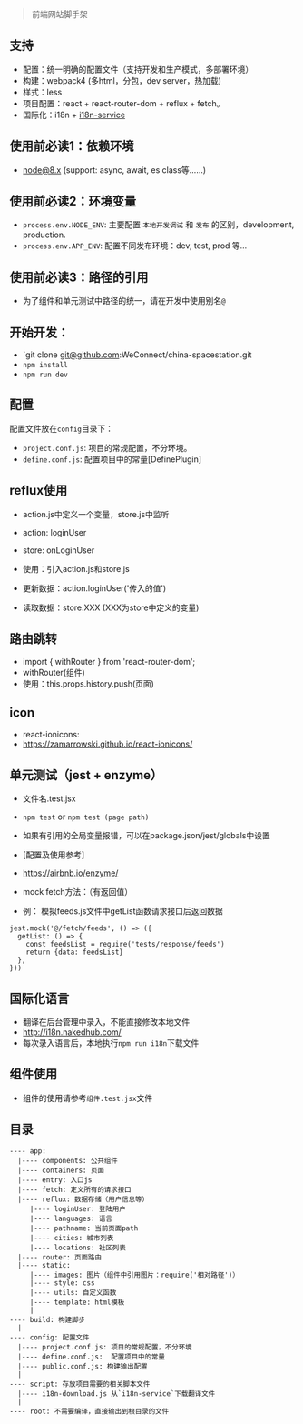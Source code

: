 
> 前端网站脚手架

## 支持

- 配置：统一明确的配置文件（支持开发和生产模式，多部署环境）
- 构建：webpack4 (多html，分包，dev server，热加载)
- 样式：less
- 项目配置：react + react-router-dom + reflux + fetch。
- 国际化：i18n + [i18n-service](https://github.com/ccqgithub/i18n-service)

## 使用前必读1：依赖环境

- node@8.x (support: async, await, es class等……)

## 使用前必读2：环境变量

- `process.env.NODE_ENV`: 主要配置 `本地开发调试` 和 `发布` 的区别，development, production.
- `process.env.APP_ENV`: 配置不同发布环境：dev, test, prod 等...

## 使用前必读3：路径的引用

- 为了组件和单元测试中路径的统一，请在开发中使用别名`@`

## 开始开发：

- `git clone git@github.com:WeConnect/china-spacestation.git
- `npm install`
- `npm run dev` 

## 配置

配置文件放在`config`目录下：

- `project.conf.js`: 项目的常规配置，不分环境。
- `define.conf.js`: 配置项目中的常量[DefinePlugin]

## reflux使用
- action.js中定义一个变量，store.js中监听
- action: loginUser
- store: onLoginUser

- 使用：引入action.js和store.js
- 更新数据：action.loginUser('传入的值')
- 读取数据：store.XXX (XXX为store中定义的变量)

## 路由跳转
- import { withRouter } from 'react-router-dom';
- withRouter(组件)
- 使用：this.props.history.push(页面)

## icon
- react-ionicons:
- https://zamarrowski.github.io/react-ionicons/

## 单元测试（jest + enzyme）

- 文件名.test.jsx
- `npm test` or `npm test (page path)`
- 如果有引用的全局变量报错，可以在package.json/jest/globals中设置

- [配置及使用参考]
-  https://airbnb.io/enzyme/

- mock fetch方法：（有返回值）
- 例： 模拟feeds.js文件中getList函数请求接口后返回数据
```
jest.mock('@/fetch/feeds', () => ({
  getList: () => {
    const feedsList = require('tests/response/feeds')
    return {data: feedsList}
  },
}))
```

## 国际化语言
- 翻译在后台管理中录入，不能直接修改本地文件
- http://i18n.nakedhub.com/
- 每次录入语言后，本地执行`npm run i18n`下载文件

## 组件使用
- 组件的使用请参考`组件.test.jsx`文件

## 目录
```
---- app: 
  |---- components: 公共组件
  |---- containers: 页面
  |---- entry: 入口js
  |---- fetch: 定义所有的请求接口
  |---- reflux: 数据存储（用户信息等）
     |---- loginUser: 登陆用户
     |---- languages: 语言
     |---- pathname: 当前页面path
     |---- cities: 城市列表
     |---- locations: 社区列表
  |---- router: 页面路由
  |---- static: 
     |---- images: 图片（组件中引用图片：require('相对路径')）
     |---- style: css
     |---- utils: 自定义函数
     |---- template: html模板
     |
---- build: 构建脚步
  |
---- config: 配置文件
  |---- project.conf.js: 项目的常规配置，不分环境
  |---- define.conf.js:  配置项目中的常量
  |---- public.conf.js: 构建输出配置
  |
---- script: 存放项目需要的相关脚本文件
  |---- i18n-download.js 从`i18n-service`下载翻译文件
  |
---- root: 不需要编译，直接输出到根目录的文件

```

